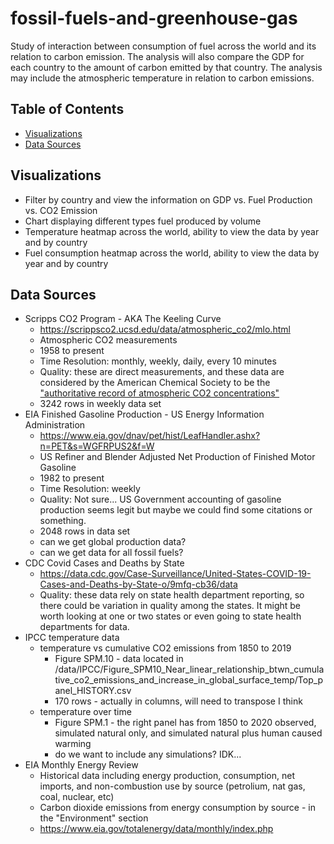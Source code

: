 # fossil-fuels-and-greenhouse-gas
Study of interaction between consumption of fuel across the world and its relation to carbon emission. The analysis will also compare the GDP for each country to the amount of carbon emitted by that country. The analysis may include the atmospheric temperature in relation to carbon emissions.

## Table of Contents
* [Visualizations](#visualizations)
* [Data Sources](#datasources)

## Visualizations
* Filter by country and view the information on GDP vs. Fuel Production vs. CO2 Emission
* Chart displaying different types fuel produced by volume
* Temperature heatmap across the world, ability to view the data by year and by country
* Fuel consumption heatmap across the world, ability to view the data by year and by country


## Data Sources
* Scripps CO2 Program - AKA The Keeling Curve
  * https://scrippsco2.ucsd.edu/data/atmospheric_co2/mlo.html
  * Atmospheric CO2 measurements
  * 1958 to present
  * Time Resolution: monthly, weekly, daily, every 10 minutes
  * Quality: these are direct measurements, and these data are considered by the American Chemical Society to be the ["authoritative record of atmospheric CO2 concentrations"](https://www.acs.org/content/acs/en/education/whatischemistry/landmarks/keeling-curve.html)
  * 3242 rows in weekly data set
* EIA Finished Gasoline Production - US Energy Information Administration
  * https://www.eia.gov/dnav/pet/hist/LeafHandler.ashx?n=PET&s=WGFRPUS2&f=W
  * US Refiner and Blender Adjusted Net Production of Finished Motor Gasoline
  * 1982 to present
  * Time Resolution: weekly
  * Quality: Not sure... US Government accounting of gasoline production seems legit but maybe we could find some citations or something. 
  * 2048 rows in data set
  * can we get global production data?
  * can we get data for all fossil fuels?
* CDC Covid Cases and Deaths by State
  * https://data.cdc.gov/Case-Surveillance/United-States-COVID-19-Cases-and-Deaths-by-State-o/9mfq-cb36/data
  * Quality: these data rely on state health department reporting, so there could be variation in quality among the states. It might be worth looking at one or two states or even going to state health departments for data.  
* IPCC temperature data
  * temperature vs cumulative CO2 emissions from 1850 to 2019 
    * Figure SPM.10 - data located in /data/IPCC/Figure_SPM10_Near_linear_relationship_btwn_cumulative_co2_emissions_and_increase_in_global_surface_temp/Top_panel_HISTORY.csv
    * 170 rows - actually in columns, will need to transpose I think
  * temperature over time 
    * Figure SPM.1 - the right panel has from 1850 to 2020 observed, simulated natural only, and simulated natural plus human caused warming
    * do we want to include any simulations? IDK...
* EIA Monthly Energy Review
  * Historical data including energy production, consumption, net imports, and non-combustion use by source (petrolium, nat gas, coal, nuclear, etc)
  * Carbon dioxide emissions from energy consumption by source - in the "Environment" section
  * https://www.eia.gov/totalenergy/data/monthly/index.php
